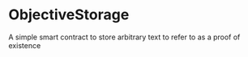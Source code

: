 # ObjectiveStorage
A simple smart contract to store arbitrary text to refer to as a proof of existence
